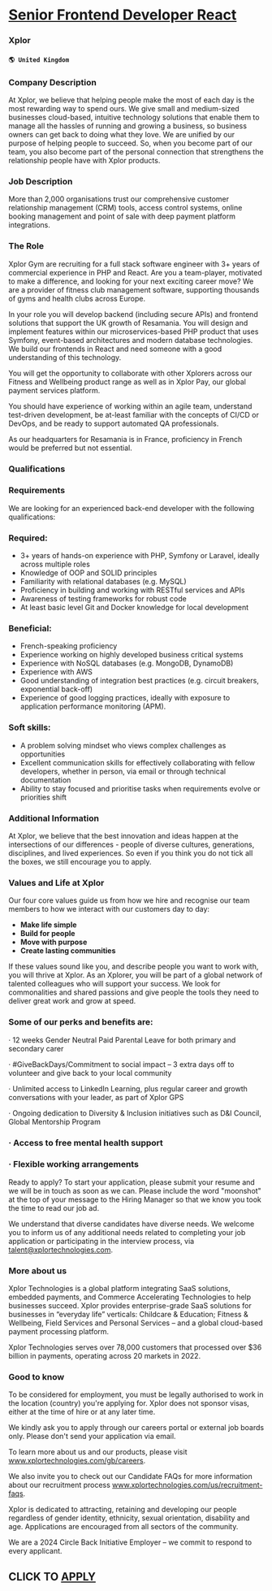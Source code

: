 # [Senior Frontend Developer React](https://www.remotewlb.com/apply/senior-frontend-developer-react-41854)  
### Xplor  
#### `🌎 United Kingdom`  

### Company Description

At Xplor, we believe that helping people make the most of each day is the most rewarding way to spend ours. We give small and medium-sized businesses cloud-based, intuitive technology solutions that enable them to manage all the hassles of running and growing a business, so business owners can get back to doing what they love. We are unified by our purpose of helping people to succeed. So, when you become part of our team, you also become part of the personal connection that strengthens the relationship people have with Xplor products.

### Job Description

More than 2,000 organisations trust our comprehensive customer relationship management (CRM) tools, access control systems, online booking management and point of sale with deep payment platform integrations.

### The Role

Xplor Gym are recruiting for a full stack software engineer with 3+ years of commercial experience in PHP and React. Are you a team-player, motivated to make a difference, and looking for your next exciting career move? We are a provider of fitness club management software, supporting thousands of gyms and health clubs across Europe.

In your role you will develop backend (including secure APIs) and frontend solutions that support the UK growth of Resamania. You will design and implement features within our microservices-based PHP product that uses Symfony, event-based architectures and modern database technologies. We build our frontends in React and need someone with a good understanding of this technology.

You will get the opportunity to collaborate with other Xplorers across our Fitness and Wellbeing product range as well as in Xplor Pay, our global payment services platform.

You should have experience of working within an agile team, understand test-driven development, be at-least familiar with the concepts of CI/CD or DevOps, and be ready to support automated QA professionals.

As our headquarters for Resamania is in France, proficiency in French would be preferred but not essential.

### Qualifications

### Requirements

We are looking for an experienced back-end developer with the following qualifications:

### Required:

  * 3+ years of hands-on experience with PHP, Symfony or Laravel, ideally across multiple roles
  * Knowledge of OOP and SOLID principles
  * Familiarity with relational databases (e.g. MySQL)
  * Proficiency in building and working with RESTful services and APIs
  * Awareness of testing frameworks for robust code
  * At least basic level Git and Docker knowledge for local development

### Beneficial:

  * French-speaking proficiency
  * Experience working on highly developed business critical systems
  * Experience with NoSQL databases (e.g. MongoDB, DynamoDB)
  * Experience with AWS
  * Good understanding of integration best practices (e.g. circuit breakers, exponential back-off)
  * Experience of good logging practices, ideally with exposure to application performance monitoring (APM).

### Soft skills:

  * A problem solving mindset who views complex challenges as opportunities
  * Excellent communication skills for effectively collaborating with fellow developers, whether in person, via email or through technical documentation
  * Ability to stay focused and prioritise tasks when requirements evolve or priorities shift

### Additional Information

At Xplor, we believe that the best innovation and ideas happen at the intersections of our differences - people of diverse cultures, generations, disciplines, and lived experiences. So even if you think you do not tick all the boxes, we still encourage you to apply.

### Values and Life at Xplor

Our four core values guide us from how we hire and recognise our team members to how we interact with our customers day to day:

  * **Make life simple**
  * **Build for people**
  * **Move with purpose**
  * **Create lasting communities**

If these values sound like you, and describe people you want to work with, you will thrive at Xplor. As an Xplorer, you will be part of a global network of talented colleagues who will support your success. We look for commonalities and shared passions and give people the tools they need to deliver great work and grow at speed.

### Some of our perks and benefits are:

· 12 weeks Gender Neutral Paid Parental Leave for both primary and secondary carer

· #GiveBackDays/Commitment to social impact – 3 extra days off to volunteer and give back to your local community

· Unlimited access to LinkedIn Learning, plus regular career and growth conversations with your leader, as part of Xplor GPS

· Ongoing dedication to Diversity & Inclusion initiatives such as D&I Council, Global Mentorship Program

### · Access to free mental health support

### · Flexible working arrangements

Ready to apply? To start your application, please submit your resume and we will be in touch as soon as we can. Please include the word "moonshot" at the top of your message to the Hiring Manager so that we know you took the time to read our job ad.

We understand that diverse candidates have diverse needs. We welcome you to inform us of any additional needs related to completing your job application or participating in the interview process, via talent@xplortechnologies.com.

### More about us

Xplor Technologies is a global platform integrating SaaS solutions, embedded payments, and Commerce Accelerating Technologies to help businesses succeed. Xplor provides enterprise-grade SaaS solutions for businesses in “everyday life” verticals: Childcare & Education; Fitness & Wellbeing, Field Services and Personal Services – and a global cloud-based payment processing platform.

Xplor Technologies serves over 78,000 customers that processed over $36 billion in payments, operating across 20 markets in 2022.

### Good to know

To be considered for employment, you must be legally authorised to work in the location (country) you're applying for. Xplor does not sponsor visas, either at the time of hire or at any later time.

We kindly ask you to apply through our careers portal or external job boards only. Please don't send your application via email.

To learn more about us and our products, please visit www.xplortechnologies.com/gb/careers.

We also invite you to check out our Candidate FAQs for more information about our recruitment process www.xplortechnologies.com/us/recruitment-faqs.

Xplor is dedicated to attracting, retaining and developing our people regardless of gender identity, ethnicity, sexual orientation, disability and age. Applications are encouraged from all sectors of the community.

We are a 2024 Circle Back Initiative Employer – we commit to respond to every applicant.

  
## CLICK TO [APPLY](https://www.remotewlb.com/apply/senior-frontend-developer-react-41854)

